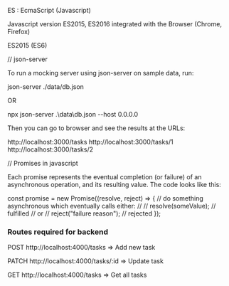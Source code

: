 ES : EcmaScript (Javascript)

Javascript version ES2015, ES2016
integrated with the Browser (Chrome, Firefox)

ES2015 (ES6)

// json-server

To run a mocking server using json-server on sample data, run:

json-server ./data/db.json

OR

npx json-server .\data\db.json --host 0.0.0.0

Then you can go to browser and see the results at the URLs:

http://localhost:3000/tasks
http://localhost:3000/tasks/1
http://localhost:3000/tasks/2

// Promises in javascript

Each promise represents the eventual completion (or failure) of an asynchronous operation, and its resulting value.
The code looks like this:

const promise = new Promise((resolve, reject) => {
  // do something asynchronous which eventually calls either:
  //
  //   resolve(someValue); // fulfilled
  // or
  //   reject("failure reason"); // rejected
});

### Routes required for backend

POST http://localhost:4000/tasks => Add new task

PATCH http://localhost:4000/tasks/:id => Update task

GET http://localhost:4000/tasks => Get all tasks

